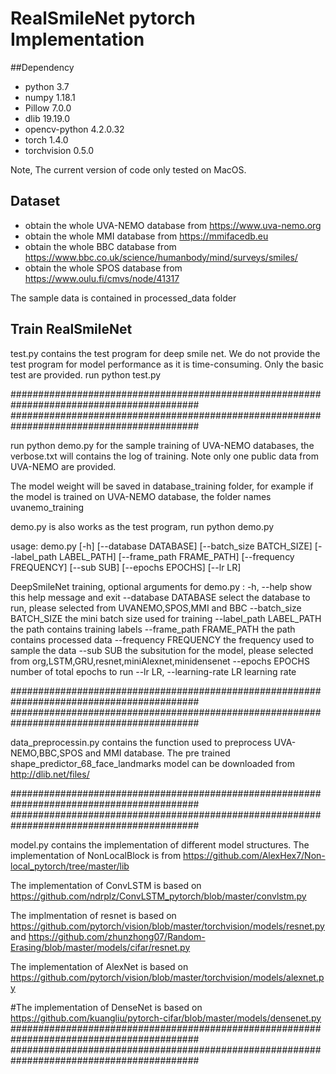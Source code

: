 # RealSmileNet pytorch Implementation
##Dependency 
* python 3.7
* numpy 1.18.1 
* Pillow 7.0.0 
* dlib 19.19.0
* opencv-python 4.2.0.32
* torch 1.4.0 
* torchvision 0.5.0 

Note, The current version of code only tested on MacOS.

## Dataset
* obtain the whole UVA-NEMO database from https://www.uva-nemo.org
* obtain the whole MMI database from https://mmifacedb.eu
* obtain the whole BBC database from https://www.bbc.co.uk/science/humanbody/mind/surveys/smiles/
* obtain the whole SPOS database from https://www.oulu.fi/cmvs/node/41317

The sample data is contained in processed_data folder


## Train RealSmileNet
test.py contains the test program for deep smile net. We do not provide the test program for model performance as it is time-consuming. Only the basic test are provided. run python test.py 

##########################################################################################
##########################################################################################

run python demo.py for the sample training of UVA-NEMO databases, the verbose.txt will contains the log of training. Note only one public data from UVA-NEMO are provided.

The model weight will be saved in database_training folder, for example if the model is trained on UVA-NEMO database, the folder names uvanemo_training

demo.py is also works as the test program, run python demo.py

usage: demo.py [-h] [--database DATABASE] [--batch_size BATCH_SIZE]
               [--label_path LABEL_PATH] [--frame_path FRAME_PATH]
               [--frequency FREQUENCY] [--sub SUB] [--epochs EPOCHS] [--lr LR]

DeepSmileNet training, optional arguments for demo.py :
  -h, --help            show this help message and exit
  --database DATABASE   select the database to run, please selected from
                        UVANEMO,SPOS,MMI and BBC
  --batch_size BATCH_SIZE
                        the mini batch size used for training
  --label_path LABEL_PATH
                        the path contains training labels
  --frame_path FRAME_PATH
                        the path contains processed data
  --frequency FREQUENCY
                        the frequency used to sample the data
  --sub SUB             the subsitution for the model, please selected from
                        org,LSTM,GRU,resnet,miniAlexnet,minidensenet
  --epochs EPOCHS       number of total epochs to run
  --lr LR, --learning-rate LR
                        learning rate

##########################################################################################
##########################################################################################

data_preprocessin.py contains the function used to preprocess UVA-NEMO,BBC,SPOS and MMI database. The pre trained shape_predictor_68_face_landmarks model can be downloaded from http://dlib.net/files/ 

##########################################################################################
##########################################################################################

model.py contains the implementation of different model structures.
The implementation of NonLocalBlock is from https://github.com/AlexHex7/Non-local_pytorch/tree/master/lib

The implementation of ConvLSTM is based on https://github.com/ndrplz/ConvLSTM_pytorch/blob/master/convlstm.py 

The implmentation of resnet is based on  https://github.com/pytorch/vision/blob/master/torchvision/models/resnet.py and https://github.com/zhunzhong07/Random-Erasing/blob/master/models/cifar/resnet.py 

The implementation of AlexNet is based on https://github.com/pytorch/vision/blob/master/torchvision/models/alexnet.py    

#The implementation of DenseNet is based on https://github.com/kuangliu/pytorch-cifar/blob/master/models/densenet.py        
##########################################################################################
##########################################################################################


